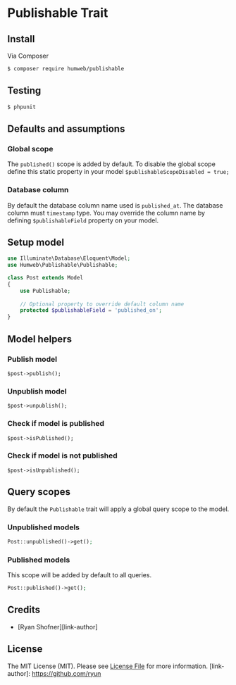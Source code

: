 # Publishable Trait

## Install

Via Composer

``` bash
$ composer require humweb/publishable
```

## Testing

``` bash
$ phpunit
```

## Defaults and assumptions

### Global scope
The `published()` scope is added by default. To disable the global scope define this static property in your model `$publishableScopeDisabled = true;`

### Database column 
By default the database column name used is `published_at`.
The database column must `timestamp` type.
You may override the column name by defining `$publishableField` property on your model. 


## Setup model
```php
use Illuminate\Database\Eloquent\Model;
use Humweb\Publishable\Publishable;

class Post extends Model
{
    use Publishable;
    
    // Optional property to override default column name
    protected $publishableField = 'published_on';
}
```

## Model helpers

### Publish model
```
$post->publish();
```

### Unpublish model
```
$post->unpublish();
```

### Check if model is published
```
$post->isPublished();
```

### Check if model is not published
```
$post->isUnpublished();
```

## Query scopes
By default the `Publishable` trait will apply a global query scope to the model. 


### Unpublished models
```php
Post::unpublished()->get();
```

### Published models
This scope will be added by default to all queries. 
```php
Post::published()->get();
```



## Credits

- [Ryan Shofner][link-author]

## License

The MIT License (MIT). Please see [License File](LICENSE.md) for more information.
[link-author]: https://github.com/ryun
